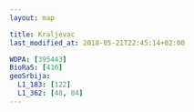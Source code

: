 ```yaml
---
layout: map

title: Kraljevac
last_modified_at: 2018-05-21T22:45:14+02:00

WDPA: [395443]
BioRaS: [416]
geoSrbija:
  L1_183: [122]
  L1_362: [48, 84]
---
```

